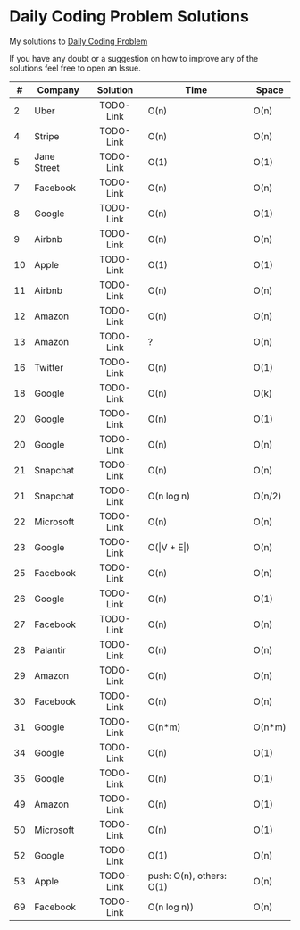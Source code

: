 # Daily Coding Problem Solutions

My solutions to [Daily Coding Problem](https://dailycodingproblem.com)

If you have any doubt or a suggestion on how to improve any of the solutions feel free to open an Issue.

| #  | Company           |  Solution        |  Time            | Space             
-----|---------------- |:---------------:| --------------- | --------------- 
|2|Uber|TODO-Link|O(n)|O(n)|
|4|Stripe|TODO-Link|O(n)|O(n)|
|5|Jane Street|TODO-Link|O(1)|O(1)|
|7|Facebook |TODO-Link|O(n)|O(n)|
|8|Google|TODO-Link|O(n)|O(1)|
|9|Airbnb|TODO-Link|O(n)|O(n)|
|10|Apple|TODO-Link|O(1)|O(1)|
|11|Airbnb|TODO-Link|O(n)|O(n)|
|12|Amazon|TODO-Link|O(n)|O(n)|
|13|Amazon|TODO-Link|?|O(n)|
|16|Twitter|TODO-Link|O(n)|O(1)|
|18|Google|TODO-Link|O(n)|O(k)|
|20|Google|TODO-Link|O(n)|O(1)|
|20|Google|TODO-Link|O(n)|O(n)|
|21|Snapchat|TODO-Link|O(n)|O(n)|
|21|Snapchat|TODO-Link|O(n log n)|O(n/2)|
|22|Microsoft|TODO-Link|O(n)|O(n)|
|23|Google|TODO-Link|O(\|V + E\|)|O(n)|
|25|Facebook|TODO-Link|O(n)|O(n)|
|26|Google|TODO-Link|O(n)|O(1)|
|27|Facebook|TODO-Link|O(n)|O(n)|
|28|Palantir |TODO-Link|O(n)|O(n)|
|29|Amazon|TODO-Link|O(n)|O(n)|
|30|Facebook|TODO-Link|O(n)|O(n)|
|31|Google|TODO-Link|O(n\*m)|O(n\*m)|
|34|Google|TODO-Link|O(n)|O(1)|
|35|Google|TODO-Link|O(n)|O(1)|
|49|Amazon|TODO-Link|O(n)|O(1)|
|50|Microsoft|TODO-Link|O(n)|O(1)|
|52|Google|TODO-Link|O(1)|O(n)|
|53|Apple|TODO-Link|push: O(n), others: O(1)|O(n)|
|69|Facebook|TODO-Link|O(n log n))|O(n)|
